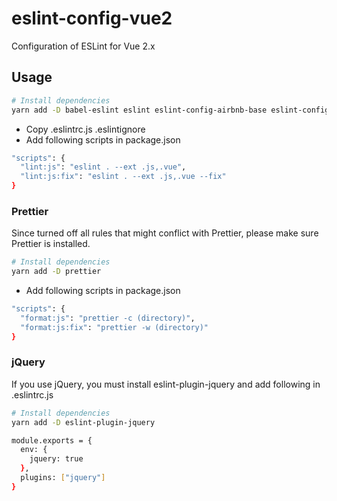 # eslint-config-vue2

Configuration of ESLint for Vue 2.x

## Usage

```bash
# Install dependencies
yarn add -D babel-eslint eslint eslint-config-airbnb-base eslint-config-prettier eslint-plugin-import eslint-plugin-vue
```

- Copy .eslintrc.js .eslintignore
- Add following scripts in package.json

```bash
"scripts": {
  "lint:js": "eslint . --ext .js,.vue",
  "lint:js:fix": "eslint . --ext .js,.vue --fix"
}
```

### Prettier

Since turned off all rules that might conflict with Prettier, please make sure Prettier is installed.

```bash
# Install dependencies
yarn add -D prettier
```

- Add following scripts in package.json

```bash
"scripts": {
  "format:js": "prettier -c (directory)",
  "format:js:fix": "prettier -w (directory)"
}
```

### jQuery
If you use jQuery, you must install eslint-plugin-jquery and add following in .eslintrc.js
```bash
# Install dependencies
yarn add -D eslint-plugin-jquery
```
```bash
module.exports = {
  env: {
    jquery: true
  },
  plugins: ["jquery"]
}
```
